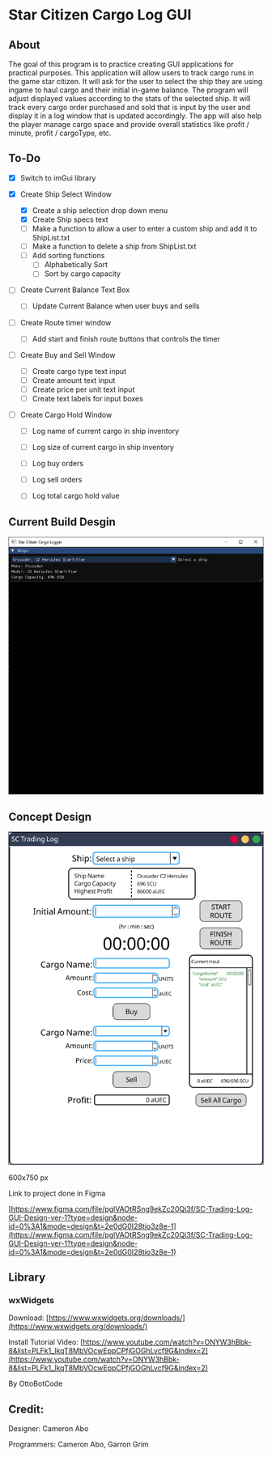 # Star Citizen Cargo Log GUI
## About
The goal of this program is to practice creating GUI applications for practical purposes. This 
application will allow users to track cargo runs in the game star citizen. It will ask for the 
user to select the ship they are using ingame to haul cargo and their initial in-game balance. 
The program will adjust displayed values according to the stats of the selected ship. It will 
track every cargo order purchased and sold that is input by the user and display it in a log 
window that is updated accordingly. The app will also help the player manage cargo space and 
provide overall statistics like profit / minute, profit / cargoType, etc.



## To-Do
- [x] Switch to imGui library

- [x] Create Ship Select Window
  - [x] Create a ship selection drop down menu
  - [x] Create Ship specs text
  - [ ] Make a function to allow a user to enter a custom ship and add it to ShipList.txt
  - [ ] Make a function to delete a ship from ShipList.txt
  - [ ] Add sorting functions
    - [ ] Alphabetically Sort
    - [ ] Sort by cargo capacity
      
- [ ] Create Current Balance Text Box
  - [ ] Update Current Balance when user buys and sells
        
- [ ] Create Route timer window
  - [ ] Add start and finish route buttons that controls the timer
        
- [ ] Create Buy and Sell Window
  - [ ] Create cargo type text input
  - [ ] Create amount text input
  - [ ] Create price per unit text input
  - [ ] Create text labels for input boxes
        
- [ ] Create Cargo Hold Window
  - [ ] Log name of current cargo in ship inventory
  - [ ] Log size of current cargo in ship inventory
  - [ ] Log buy orders
  - [ ] Log sell orders
  - [ ] Log total cargo hold value




## Current Build Desgin
![Current Desgin 3/6/14 00:45](Images/CurrentBuild.PNG)
## Concept Design
![Window Design ver. 1](Images/GUIDesign-1.PNG)

600x750 px

Link to project done in Figma

[https://www.figma.com/file/pglVAOtRSng9ekZc20Qi3f/SC-Trading-Log-GUI-Design-ver-1?type=design&node-id=0%3A1&mode=design&t=2e0dG0I28tio3z8e-1](https://www.figma.com/file/pglVAOtRSng9ekZc20Qi3f/SC-Trading-Log-GUI-Design-ver-1?type=design&node-id=0%3A1&mode=design&t=2e0dG0I28tio3z8e-1)



## Library
### wxWidgets
Download: [https://www.wxwidgets.org/downloads/](https://www.wxwidgets.org/downloads/)

Install Tutorial Video: [https://www.youtube.com/watch?v=ONYW3hBbk-8&list=PLFk1_lkqT8MbVOcwEppCPfjGOGhLvcf9G&index=2](https://www.youtube.com/watch?v=ONYW3hBbk-8&list=PLFk1_lkqT8MbVOcwEppCPfjGOGhLvcf9G&index=2)

By OttoBotCode



## Credit:
Designer: Cameron Abo

Programmers: Cameron Abo, Garron Grim
